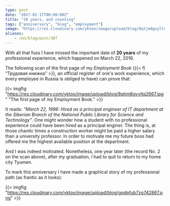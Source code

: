 ```yaml
---
type: post
date: "2017-02-17T00:00:00Z"
title: "20 years, and counting"
tags: ["anniversary", "blog", "employment"]
image: "https://res.cloudinary.com/yktoo/image/upload/blog/8qtjm8gvyltq2667.jpg"
aliases:
    - /en/blog/post/307
---
```


With all that fuss I have missed the important date of **20 years** of my professional experience, which happened on March 22, 2016.

The following scan of the first page of my *Employment Book* ({{< fl "Трудовая книжка" >}}, an official register of one's work experience, which every employee in Russia is obliged to have) can prove that:

<!--more-->

{{< imgfig "https://res.cloudinary.com/yktoo/image/upload/blog/8qtjm8gvyltq2667.jpg" "The first page of my Employment Book." >}}

It reads: *"March 22, 1996: Hired as a principal engineer of IT department at the Siberian Branch of the National Public Library for Science and Technology"*. One might wonder how a student with no professional experience could have been hired as a principal enginer. The thing is, at those chaotic times a construction worker might be paid a higher salary than a university professor. In order to motivate me my future boss had offered me the highest available position at the department.

And I was indeed motivated. Nonetheless, one year later (the record No. 2 on the scan above), after my graduation, I had to quit to return to my home city Tyumen.

To mark this anniversary I have made a graphical story of my professional path (as frantic as it looks):

{{< imgfig "https://res.cloudinary.com/yktoo/image/upload/blog/gqdpfub7zg742867.png" >}}
